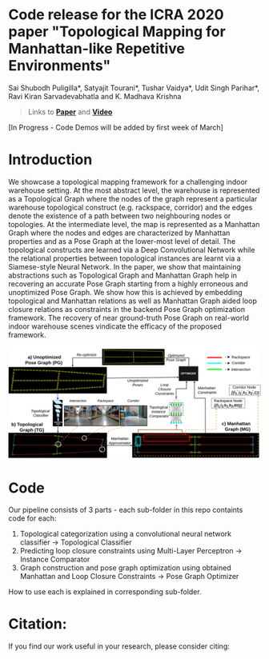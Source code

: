 # Code release for the ICRA 2020 paper "Topological Mapping for Manhattan-like Repetitive Environments"

Sai Shubodh Puligilla\*, Satyajit Tourani\*, Tushar Vaidya\*, Udit Singh Parihar\*, Ravi Kiran Sarvadevabhatla and K. Madhava Krishna

> Links to [**Paper**](https://arxiv.org/abs/2002.06575) and [**Video**](https://www.youtube.com/watch?v=swYcwrjprh0)

[In Progress - Code Demos will be added by first week of March]

# Introduction

We showcase a topological mapping framework for a challenging indoor warehouse setting. At the most abstract level, the warehouse is represented as a Topological Graph where the nodes of the graph represent a particular warehouse topological construct (e.g. rackspace, corridor) and the edges denote the existence of a path between two neighbouring nodes or topologies. At the intermediate level, the map is represented as a Manhattan Graph where the nodes and edges are characterized by Manhattan properties and as a Pose Graph at the lower-most level of detail. The topological constructs are learned via a Deep Convolutional Network while the relational properties between topological instances are learnt via a Siamese-style Neural Network. In the paper, we show that maintaining abstractions such as Topological Graph and Manhattan Graph help in recovering an accurate Pose Graph starting from a highly erroneous and unoptimized Pose Graph. We show how this is achieved by embedding topological and Manhattan relations as well as Manhattan Graph aided loop closure relations as constraints in the backend Pose Graph optimization framework. The recovery of near ground-truth Pose Graph on real-world indoor warehouse scenes vindicate the efficacy of the proposed framework.

<p align="center">
    <img src="assets/pipeline.png" />
</p>


# Code

Our pipeline consists of 3 parts - each sub-folder in this repo containts code for each:
1. Topological categorization using a convolutional neural network classifier -> Topological Classifier
2. Predicting loop closure constraints using Multi-Layer Perceptron -> Instance Comparator
3. Graph construction and pose graph optimization using obtained Manhattan and Loop Closure Constraints -> Pose Graph Optimizer

How to use each is explained in corresponding sub-folder.


# Citation:
 
If you find our work useful in your research, please consider citing:
```

```
